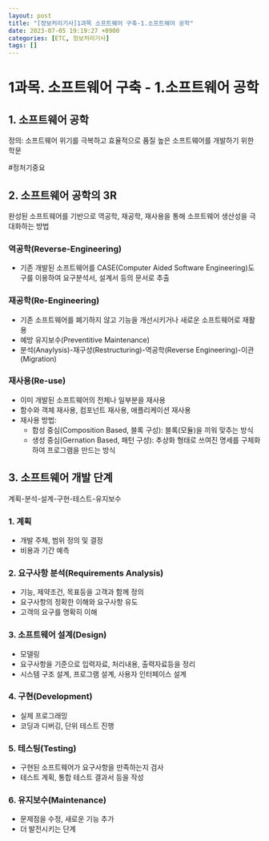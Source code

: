 ```yaml
---
layout: post
title: "[정보처리기사]1과목 소프트웨어 구축-1.소프트웨어 공학"
date: 2023-07-05 19:19:27 +0900
categories: [ETC, 정보처리기사]
tags: []
---
```

# 1과목. 소프트웨어 구축 - 1.소프트웨어 공학

## 1. 소프트웨어 공학
정의: 소프트웨어 위기를 극복하고 효율적으로 품질 높은 소프트웨어를 개발하기 위한 학문

#정처기중요 
## 2. 소프트웨어 공학의 3R
완성된 소프트웨어를 기반으로 역공학, 재공학, 재사용을 통해 소프트웨어 생산성을 극대화하는 방법

### 역공학(Reverse-Engineering)
- 기존 개발된 소프트웨어를 CASE(Computer Aided Software Engineering)도구를 이용하여 요구분석서, 설계서 등의 문서로 추출

### 재공학(Re-Engineering)
- 기존 소프트웨어를 폐기하지 않고 기능을 개선시키거나 새로운 소프트웨어로 재활용
- 예방 유지보수(Preventitive Maintenance)
- 분석(Anaylysis)-재구성(Restructuring)-역공학(Reverse Engineering)-이관(Migration)

### 재사용(Re-use)
- 이미 개발된 소프트웨어의 전체나 일부분을 재사용
- 함수와 객체 재사용, 컴포넌트 재사용, 애플리케이션 재사용
- 재사용 방법:
	- 합성 중심(Composition Based, 블록 구성): 블록(모듈)을 끼워 맞추는 방식
	- 생성 중심(Gernation Based, 패턴 구성): 추상화 형태로 쓰여진 명세를 구체화하여 프로그램을 만드는 방식


## 3. 소프트웨어 개발 단계
계획-분석-설계-구현-테스트-유지보수

### 1. 계획
- 개발 주체, 범위 정의 및 결정
- 비용과 기간 예측

### 2. 요구사항 분석(Requirements Analysis)
- 기능, 제약조건, 목표등을 고객과 함께 정의
- 요구사항의 정확한 이해와 요구사항 유도
- 고객의 요구를 명확히 이해

### 3. 소프트웨어 설계(Design)
- 모델링
- 요구사항을 기준으로 입력자료, 처리내용, 출력자료등을 정리
- 시스템 구조 설계, 프로그램 설계, 사용자 인터페이스 설계

### 4. 구현(Development)
- 실제 프로그래밍
- 코딩과 디버깅, 단위 테스트 진행

### 5. 테스팅(Testing)
- 구현된 소프트웨어가 요구사항을 만족하는지 검사
- 테스트 계획, 통합 테스트 결과서 등을 작성

### 6. 유지보수(Maintenance)
- 문제점을 수정, 새로운 기능 추가
- 더 발전시키는 단계

